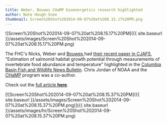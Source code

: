 ```yaml
---
title: Weber, Bouwes CHaMP bioenergetics research highlighted
author: Nate Hough-Snee
thumbnail: Screen%20Shot%202014-09-07%20at%208.15.17%20PM.png
---
```




![Screen%20Shot%202014-09-07%20at%208.15.17%20PM]({{ site.baseurl }}/assets/images/Screen%20Shot%202014-09-07%20at%208.15.17%20PM.png)

The FHC's Nicks, Weber and [Bouwes ](http://www.cnr.usu.edu/wats/htm/faculty-staff/memberID=768)had [their recent paper in CJAFS](http://www.nrcresearchpress.com/doi/abs/10.1139/cjfas-2013-0390#.VA0QJ2RdW_N), "Estimation of salmonid habitat growth potential through measurements of invertebrate food abundance and temperature" highlighted in the [Columbia Basin Fish and Wildlife News Bulletin](http://www.cbbulletin.com/431969.aspx). Chris Jordan of NOAA and the [CHaMP](http://champmonitoring.org/) program was a co-author.

Check out the [full article **here**](http://www.cbbulletin.com/431969.aspx).

[![Screen%20Shot%202014-09-07%20at%208.15.37%20PM]({{ site.baseurl }}/assets/images/Screen%20Shot%202014-09-07%20at%208.15.37%20PM.png)]({{ site.baseurl }}/assets/images/hr/Screen%20Shot%202014-09-07%20at%208.15.37%20PM.png)

